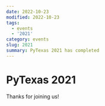 ```yaml
---
date: 2022-10-23
modified: 2022-10-23
tags:
  - events
  - '2021'
category: events
slug: 2021
summary: PyTexas 2021 has completed
---
```

# PyTexas 2021

Thanks for joining us!